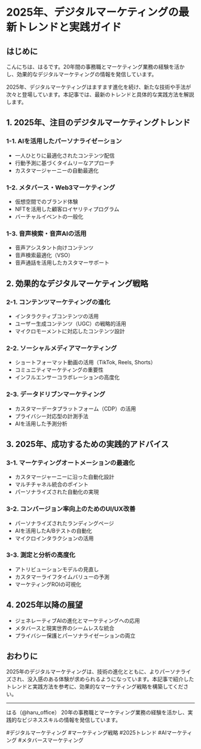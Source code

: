 # 2025年、デジタルマーケティングの最新トレンドと実践ガイド

## はじめに

こんにちは、はるです。20年間の事務職とマーケティング業務の経験を活かし、効果的なデジタルマーケティングの情報を発信しています。

2025年、デジタルマーケティングはますます進化を続け、新たな技術や手法が次々と登場しています。本記事では、最新のトレンドと具体的な実践方法を解説します。

## 1. 2025年、注目のデジタルマーケティングトレンド

### 1-1. AIを活用したパーソナライゼーション
- 一人ひとりに最適化されたコンテンツ配信
- 行動予測に基づくタイムリーなアプローチ
- カスタマージャーニーの自動最適化

### 1-2. メタバース・Web3マーケティング
- 仮想空間でのブランド体験
- NFTを活用した顧客ロイヤリティプログラム
- バーチャルイベントの一般化

### 1-3. 音声検索・音声AIの活用
- 音声アシスタント向けコンテンツ
- 音声検索最適化（VSO）
- 音声通話を活用したカスタマーサポート

## 2. 効果的なデジタルマーケティング戦略

### 2-1. コンテンツマーケティングの進化
- インタラクティブコンテンツの活用
- ユーザー生成コンテンツ（UGC）の戦略的活用
- マイクロモーメントに対応したコンテンツ設計

### 2-2. ソーシャルメディアマーケティング
- ショートフォーマット動画の活用（TikTok, Reels, Shorts）
- コミュニティマーケティングの重要性
- インフルエンサーコラボレーションの高度化

### 2-3. データドリブンマーケティング
- カスタマーデータプラットフォーム（CDP）の活用
- プライバシー対応型の計測手法
- AIを活用した予測分析

## 3. 2025年、成功するための実践的アドバイス

### 3-1. マーケティングオートメーションの最適化
- カスタマージャーニーに沿った自動化設計
- マルチチャネル統合のポイント
- パーソナライズされた自動化の実現

### 3-2. コンバージョン率向上のためのUI/UX改善
- パーソナライズされたランディングページ
- AIを活用したA/Bテストの自動化
- マイクロインタラクションの活用

### 3-3. 測定と分析の高度化
- アトリビューションモデルの見直し
- カスタマーライフタイムバリューの予測
- マーケティングROIの可視化

## 4. 2025年以降の展望

- ジェネレーティブAIの進化とマーケティングへの応用
- メタバースと現実世界のシームレスな統合
- プライバシー保護とパーソナライゼーションの両立

## おわりに

2025年のデジタルマーケティングは、技術の進化とともに、よりパーソナライズされ、没入感のある体験が求められるようになっています。本記事で紹介したトレンドと実践方法を参考に、効果的なマーケティング戦略を構築してください。

---

はる（@haru_office）
20年の事務職とマーケティング業務の経験を活かし、実践的なビジネススキルの情報を発信しています。

#デジタルマーケティング #マーケティング戦略 #2025トレンド #AIマーケティング #メタバースマーケティング
